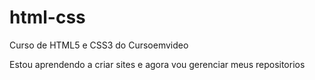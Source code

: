 # html-css
 Curso de HTML5 e CSS3 do Cursoemvideo

 Estou aprendendo a criar sites e agora vou gerenciar meus repositorios 
